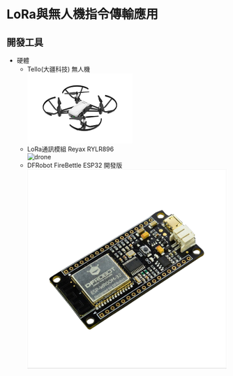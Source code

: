 # LoRa與無人機指令傳輸應用
## 開發工具
* 硬體
  * Tello(大疆科技) 無人機<br>
![drone](https://github.com/mischna09/tello-lora-Remotecontrol/blob/master/image/drone.png "無人機圖片")
  * LoRa通訊模組 Reyax RYLR896<br>
![drone](https://github.com/mischna09/tello-lora-Remotecontrol/blob/master/image/lora-module.png "無人機圖片")
  * DFRobot FireBettle ESP32 開發版  
![drone](https://github.com/mischna09/tello-lora-Remotecontrol/blob/master/image/esp32.png "無人機圖片")
